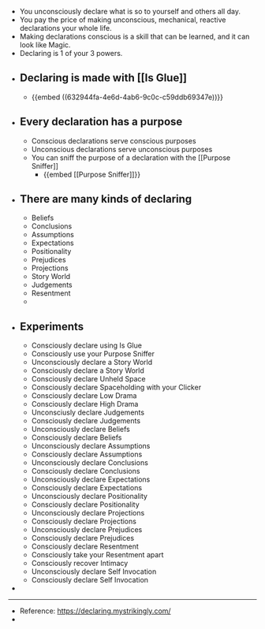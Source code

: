 - You unconsciously declare what is so to yourself and others all day.
- You pay the price of making unconscious, mechanical, reactive declarations your whole life.
- Making declarations conscious is a skill that can be learned, and it can look like Magic.
- Declaring is 1 of your 3 powers.
- ## Declaring is made with [[Is Glue]]
	- {{embed ((632944fa-4e6d-4ab6-9c0c-c59ddb69347e))}}
- ## Every declaration has a purpose
	- Conscious declarations serve conscious purposes
	- Unconscious declarations serve unconscious purposes
	- You can sniff the purpose of a declaration with the [[Purpose Sniffer]]
		- {{embed [[Purpose Sniffer]]}}
- ## There are many kinds of declaring
	- Beliefs
	- Conclusions
	- Assumptions
	- Expectations
	- Positionality
	- Prejudices
	- Projections
	- Story World
	- Judgements
	- Resentment
	-
- ## Experiments
	- Consciously declare using Is Glue
	- Consciously use your Purpose Sniffer
	- Unconsciously declare a Story World
	- Consciously declare a Story World
	- Consciously declare Unheld Space
	- Consciously declare Spaceholding with your Clicker
	- Consciously declare Low Drama
	- Consciously declare High Drama
	- Unconsciusly declare Judgements
	- Consciously declare Judgements
	- Unconsciously declare Beliefs
	- Consciously declare Beliefs
	- Unconsciously declare Assumptions
	- Consciously declare Assumptions
	- Unconsciously declare Conclusions
	- Consciously declare Conclusions
	- Unconsciously declare Expectations
	- Consciously declare Expectations
	- Unconsciously declare Positionality
	- Consciously declare Positionality
	- Unconsciously declare Projections
	- Consciously declare Projections
	- Unconsciously declare Prejudices
	- Consciously declare Prejudices
	- Consciously declare Resentment
	- Consciously take your Resentment apart
	- Consciously recover Intimacy
	- Unconsciously declare Self Invocation
	- Consciously declare Self Invocation
-
- ---
- Reference: https://declaring.mystrikingly.com/
-